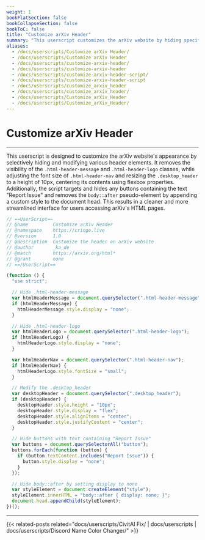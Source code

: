 ```yaml
---
weight: 1
bookFlatSection: false
bookCollapseSection: false
bookToC: false
title: "Customize arXiv Header"
summary: "This userscript customizes the arXiv website by hiding specific header elements, resizing the header, and removing 'Report Issue' buttons."
aliases:
  - /docs/userscripts/Customize arXiv Header/
  - /docs/userscripts/Customize arXiv Header
  - /docs/userscripts/customize-arxiv-header/
  - /docs/userscripts/customize-arxiv-header
  - /docs/userscripts/customize-arxiv-header-script/
  - /docs/userscripts/customize-arxiv-header-script
  - /docs/userscripts/customize_arxiv_header
  - /docs/userscripts/customize_arxiv_header/
  - /docs/userscripts/Customize_arXiv_Header
  - /docs/userscripts/Customize_arXiv_Header/
---
```


<!--markdownlint-disable MD025 MD033 -->

# Customize arXiv Header

---

This userscript is designed to customize the arXiv website's appearance by selectively hiding and modifying various header elements. It removes the visibility of the `.html-header-message` and `.html-header-logo` classes, while adjusting the font size of `.html-header-nav` and resizing the `.desktop_header` to a height of 10px, centering its contents using flexbox properties. Additionally, the script targets and hides any buttons containing the text "Report Issue" and removes the `body::after` pseudo-element by appending a custom style to the document head. This results in a cleaner and more streamlined interface for users accessing arXiv's HTML pages.

```js
// ==UserScript==
// @name         Customize arXiv Header
// @namespace    https://cringe.live
// @version      1.0
// @description  Customize the header on arXiv website
// @author       _ka_de
// @match        https://arxiv.org/html*
// @grant        none
// ==/UserScript==

(function () {
  "use strict";

  // Hide .html-header-message
  var htmlHeaderMessage = document.querySelector(".html-header-message");
  if (htmlHeaderMessage) {
    htmlHeaderMessage.style.display = "none";
  }

  // Hide .html-header-logo
  var htmlHeaderLogo = document.querySelector(".html-header-logo");
  if (htmlHeaderLogo) {
    htmlHeaderLogo.style.display = "none";
  }

  var htmlHeaderNav = document.querySelector(".html-header-nav");
  if (htmlHeaderNav) {
    htmlHeaderLogo.style.fontSize = "small";
  }

  // Modify the .desktop_header
  var desktopHeader = document.querySelector(".desktop_header");
  if (desktopHeader) {
    desktopHeader.style.height = "10px";
    desktopHeader.style.display = "flex";
    desktopHeader.style.alignItems = "center";
    desktopHeader.style.justifyContent = "center";
  }

  // Hide buttons with text containing "Report Issue"
  var buttons = document.querySelectorAll("button");
  buttons.forEach(function (button) {
    if (button.textContent.includes("Report Issue")) {
      button.style.display = "none";
    }
  });

  // Hide body::after by setting display to none
  var styleElement = document.createElement("style");
  styleElement.innerHTML = "body::after { display: none; }";
  document.head.appendChild(styleElement);
})();
```

---

<!--
HUGO_SEARCH_EXCLUDE_START
-->
{{< related-posts related="docs/userscripts/CivitAI Fix/ | docs/userscripts | docs/userscripts/Discord Name Color Changer/" >}}
<!--
HUGO_SEARCH_EXCLUDE_END
-->
